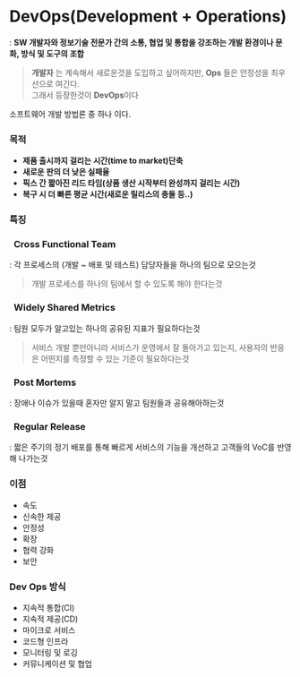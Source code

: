 # DevOps(Development + Operations)
: **SW 개발자와 정보기술 전문가 간의 소통, 협업 및 통합을 강조하는 개발 환경이나 문화, 방식 및 도구의 조합** 
> **개발자** 는 계속해서 새로운것을 도입하고 싶어하지만, **Ops** 들은 안정성을 최우선으로 여긴다.  
>그래서 등장한것이 **DevOps**이다  

소프트웨어 개발 방법론 중 하나 이다.

### 목적
- **제품 출시까지 걸리는 시간(time to market)단축**
- **새로운 판의 더 낮은 실패율**
- **픽스 간 짧아진 리드 타임(상품 생산 시작부터 완성까지 걸리는 시간)**
- **복구 시 더 빠른 평균 시간(새로운 릴리스의 충돌 등..)**

### 특징
### &nbsp; Cross Functional Team
: 각 프로세스의 (개발 ~ 배포 및 테스트) 담당자들을 하나의 팀으로 모으는것
> 개발 프로세스를 하나의 팀에서 할 수 있도록 해야 한다는것
### &nbsp; Widely Shared Metrics
: 팀원 모두가 알고있는 하나의 공유된 지표가 필요하다는것
> 서비스 개발 뿐만아니라 서비스가 운영에서 잘 돌아가고 있는지, 사용자의 반응은 어떤지를 측정할 수 있는 기준이 필요하다는것
### &nbsp; Post Mortems
: 장애나 이슈가 있을때 혼자만 알지 말고 팀원들과 공유해아하는것
### &nbsp; Regular Release
: 짧은 주기의 정기 배포를 통해 빠르게 서비스의 기능을 개선하고 고객들의 VoC를 반영해 나가는것

### 이점
- 속도
- 신속한 제공
- 안정성
- 확장
- 협력 강화
- 보안

### Dev Ops 방식
- 지속적 통합(CI)
- 지속적 제공(CD)
- 마이크로 서비스
- 코드형 인프라
- 모니터링 및 로깅
- 커뮤니케이션 및 협업